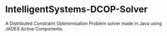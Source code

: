 # IntelligentSystems-DCOP-Solver
A Distributed Constraint Optimimisation Problem solver made in Java using JADEX Active Components.
